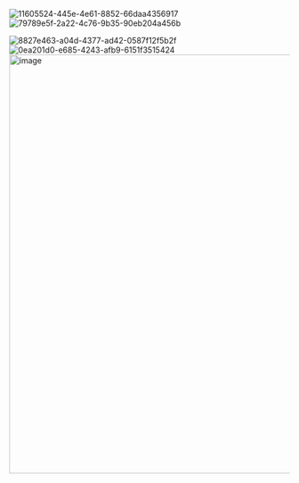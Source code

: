 ![11605524-445e-4e61-8852-66daa4356917](https://github.com/user-attachments/assets/0d606ff7-947b-4f71-a0db-13c15d96bdb8)
![79789e5f-2a22-4c76-9b35-90eb204a456b](https://github.com/user-attachments/assets/7f93c69d-9b5a-477f-ad93-852842539cb4)

![8827e463-a04d-4377-ad42-0587f12f5b2f](https://github.com/user-attachments/assets/f1a58229-bda9-453e-b8c2-383af27f65c0)
![0ea201d0-e685-4243-afb9-6151f3515424](https://github.com/user-attachments/assets/1363d4f9-a50b-4b50-866a-0603757db376)
<img width="1020" height="752" alt="image" src="https://github.com/user-attachments/assets/cadd8aa0-9385-47ed-9e95-e5426b24d299" />
